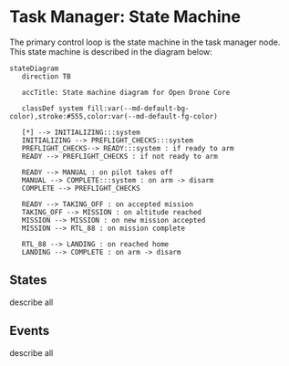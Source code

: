 # Task Manager: State Machine

The primary control loop is the state machine in the task manager node. This state machine is described in the diagram below:

```mermaid
stateDiagram
   direction TB

   accTitle: State machine diagram for Open Drone Core

   classDef system fill:var(--md-default-bg-color),stroke:#555,color:var(--md-default-fg-color)

   [*] --> INITIALIZING:::system
   INITIALIZING --> PREFLIGHT_CHECKS:::system
   PREFLIGHT_CHECKS--> READY:::system : if ready to arm
   READY --> PREFLIGHT_CHECKS : if not ready to arm

   READY --> MANUAL : on pilot takes off
   MANUAL --> COMPLETE:::system : on arm -> disarm
   COMPLETE --> PREFLIGHT_CHECKS

   READY --> TAKING_OFF : on accepted mission
   TAKING_OFF --> MISSION : on altitude reached
   MISSION --> MISSION : on new mission accepted
   MISSION --> RTL_88 : on mission complete

   RTL_88 --> LANDING : on reached home
   LANDING --> COMPLETE : on arm -> disarm
```

## States
describe all

## Events
describe all